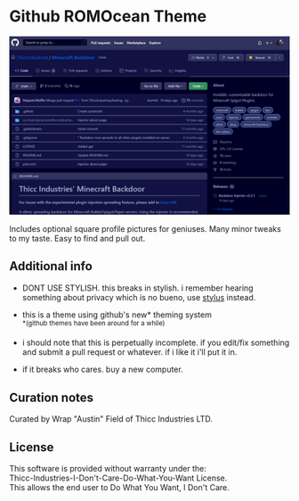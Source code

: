 # Github ROMOcean Theme
<img src="https://raw.githubusercontent.com/ThiccIndustries/Github-ROMOcean-Theme/main/example.png"/>

Includes optional square profile pictures for geniuses.
Many minor tweaks to my taste. Easy to find and pull out.

## Additional info

* DONT USE STYLISH. this breaks in stylish. i remember hearing something about privacy which is no bueno, use [stylus](https://github.com/openstyles/stylus/#releases) instead.

* this is a theme using github's new* theming system
<br><sup>\*(github themes have been around for a while)</sup>

* i should note that this is perpetually incomplete. if you edit/fix something and submit a pull request or whatever. if i like it i'll put it in.

* if it breaks who cares. buy a new computer.

## Curation notes

Curated by Wrap "Austin" Field of Thicc Industries LTD.

## License


This software is provided without warranty under the:<br>
Thicc-Industries-I-Don't-Care-Do-What-You-Want License.<br>
This allows the end user to Do What You Want, I Don't Care.<br>
